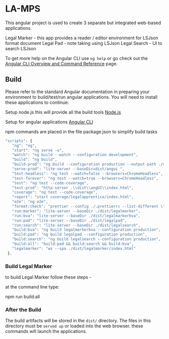 # LA-MPS

This angular project is used to create 3 separate but integrated web-based applications.

Legal Marker - this app provides a reader / editor environment for LSJson format document 
Legal Pad - note taking using LSJson
Legal Search - UI to search LSJson

To get more help on the Angular CLI use `ng help` or go check out the [Angular CLI Overview and Command Reference](https://angular.io/cli) page.


## Build

Please refer to the standard Angular documentation in preparing your environment to build/test/run angular applications.  You will need to install these applications to continue:

Setup node.js this will provide all the build tools  [Node.js](https://nodejs.org/en/download/)

Setup for angular applications [Angular CLI](https://angular.io/guide/setup-local)

npm commands are placed in the file package.json to simplify build tasks 

 ```js
 "scripts": {
    "ng": "ng",
    "start": "ng serve -o",
    "watch": "ng build --watch --configuration development",
    "build": "ng build",
    "build-prod": "ng build --configuration production --output-path ./dist/angUI",
    "serve-prod": "lite-server --baseDir=dist/angui ",
    "test-headless": "ng test --watch=false --browsers=ChromeHeadless",
    "test-forever": "ng test --watch=true --browsers=ChromeHeadless",
    "test": "ng test --code-coverage",
    "test-prod": "http-server .\\dist\\angUI\\index.html",
    "coverage": "ng test --code-coverage",
    "report": "start coverage/legalapprentice/index.html",
    "e2e": "ng e2e",
    "format:check": "prettier --config ./.prettierrc --list-different \"src/{app,environments,assets}/**/*{.html,.ts,.js,.json,.css,.scss}\"",
    "run:marker": "lite-server --baseDir ./dist/legalmarker",
    "run:bva": "lite-server --baseDir ./dist/legalmarkerbva",
    "run:pad": "lite-server --baseDir ./dist/legalpad",
    "run:search": "lite-server --baseDir ./dist/legalsearch",
    "build:bva": "ng build legalmarkerbva --configuration production",
    "build:pad": "ng build legalpad --configuration production",
    "build:search": "ng build legalsearch --configuration production",
    "build:all": "build:pad && build:search && build:bva",
    "legalmarker": "ws --spa ./dist/legalmarker/index.html"
  },
 ```

### Build Legal Marker
to build Legal Marker follow these steps - 

at the command line type:

npm run build:all



### After the Build 
The build artifacts will be stored in the `dist/` directory.  The files in this directory must be `served up` or loaded into the web browser.  these commands will launch the applications.


